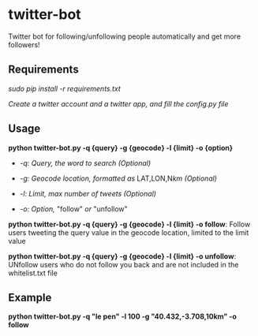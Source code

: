 # twitter-bot
Twitter bot for following/unfollowing people automatically and get more followers!

## Requirements

*sudo pip install -r requirements.txt*

*Create a twitter account and a twitter app, and fill the config.py file*


## Usage

**python twitter-bot.py -q {query} -g {geocode} -l {limit} -o {option}**

- *-q: Query, the word to search (Optional)*

- *-g: Geocode location, formatted as* LAT,LON,N*km (Optional)*

- *-l: Limit, max number of tweets (Optional)*

- *-o: Option,* "follow" *or* "unfollow"

**python twitter-bot.py -q {query} -g {geocode} -l {limit} -o follow**: Follow users tweeting the query value in the geocode location, limited to the limit value

**python twitter-bot.py -q {query} -g {geocode} -l {limit} -o unfollow**: UNfollow users who do not follow you back and are not included in the whitelist.txt file


## Example
**python twitter-bot.py -q "le pen" -l 100 -g "40.432,-3.708,10km" -o follow**

